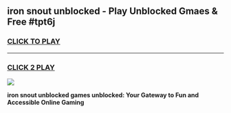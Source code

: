 
## iron snout unblocked - Play Unblocked Gmaes & Free #tpt6j
<h3>
<a href="https://news.freeplayer.one?title=iron_snout_unblocked&ref=24F">CLICK TO PLAY</a></h3>
<hr>

<h3>
<a href="https://news.freeplayer.one?title=iron_snout_unblocked&ref=24F">CLICK 2 PLAY</a>
  
</h3>

<a href="https://news.freeplayer.one?title=iron_snout_unblocked&ref=24F/"><img src="https://clearcache.store/games.png"></a>


**iron snout unblocked games unblocked: Your Gateway to Fun and Accessible Online Gaming**
